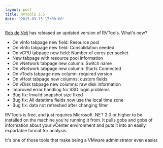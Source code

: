 ```yaml
---
layout: post
title: RVTools 3.5
date: '2013-03-13 17:00:00'
---
```


[Rob de Veij](http://www.robware.net/) has released an updated version of RVTools. What's new?

  * On vInfo tabpage new field: Resource pool
  * On vInfo tabpage new field: Consolidation needed.
  * On vCPU tabpage new field: Number of cores per socket
  * New tabpage with resource pool information
  * On vNetwork tabpage new column: Switch name
  * On vNetwork tabpage new column: Starts Connected
  * On vTools tabpage new column: required version
  * On vHost tabpage new columns: custom fields
  * On vDisk tabpage new columns: raw disk information
  * Improved error handling for SSO login problems
  * Bug fix: Invalid snapshot size fixed
  * Bug fix: All datetime fields now use the local time zone
  * Bug fix: data not refreshed after changing filter
  
RVTools is free, and just requires Microsoft .NET 2.0 or higher to be installed on the machine you're running it from. It pulls gobs and gobs of information about your vCenter environment and puts it into an easily exportable format for analysis.

It's one of those tools that make being a VMware administrator even easier.